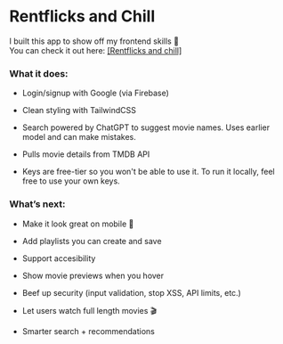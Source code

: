# Rentflicks and Chill

I built this app to show off my frontend skills 🚀  
You can check it out here: [\[Rentflicks and chill\]](https://nflixandchilll.web.app)

### What it does:

-   Login/signup with Google (via Firebase)
    
-   Clean styling with TailwindCSS
    
-   Search powered by ChatGPT to suggest movie names. Uses earlier model and can make mistakes.
    
-   Pulls movie details from TMDB API

-   Keys are free-tier so you won't be able to use it. To run it locally, feel free to use your own keys.

### What’s next:

-   Make it look great on mobile 📱
    
-   Add playlists you can create and save

-   Support accesibility
    
-   Show movie previews when you hover
    
-   Beef up security (input validation, stop XSS, API limits, etc.)
    
-   Let users watch full length movies 🎬
    
-   Smarter search + recommendations